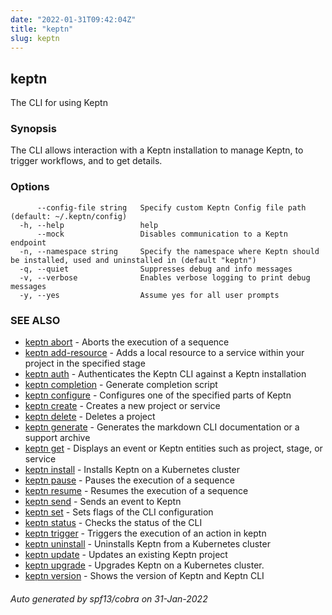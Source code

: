 ```yaml
---
date: "2022-01-31T09:42:04Z"
title: "keptn"
slug: keptn
---
```

## keptn

The CLI for using Keptn

### Synopsis

The CLI allows interaction with a Keptn installation to manage Keptn, to trigger workflows, and to get details.
	

### Options

```
      --config-file string   Specify custom Keptn Config file path (default: ~/.keptn/config)
  -h, --help                 help
      --mock                 Disables communication to a Keptn endpoint
  -n, --namespace string     Specify the namespace where Keptn should be installed, used and uninstalled in (default "keptn")
  -q, --quiet                Suppresses debug and info messages
  -v, --verbose              Enables verbose logging to print debug messages
  -y, --yes                  Assume yes for all user prompts
```

### SEE ALSO

* [keptn abort](../keptn_abort/)	 - Aborts the execution of a sequence
* [keptn add-resource](../keptn_add-resource/)	 - Adds a local resource to a service within your project in the specified stage
* [keptn auth](../keptn_auth/)	 - Authenticates the Keptn CLI against a Keptn installation
* [keptn completion](../keptn_completion/)	 - Generate completion script
* [keptn configure](../keptn_configure/)	 - Configures one of the specified parts of Keptn
* [keptn create](../keptn_create/)	 - Creates a new project or service
* [keptn delete](../keptn_delete/)	 - Deletes a project
* [keptn generate](../keptn_generate/)	 - Generates the markdown CLI documentation or a support archive
* [keptn get](../keptn_get/)	 - Displays an event or Keptn entities such as project, stage, or service
* [keptn install](../keptn_install/)	 - Installs Keptn on a Kubernetes cluster
* [keptn pause](../keptn_pause/)	 - Pauses the execution of a sequence
* [keptn resume](../keptn_resume/)	 - Resumes the execution of a sequence
* [keptn send](../keptn_send/)	 - Sends an event to Keptn
* [keptn set](../keptn_set/)	 - Sets flags of the CLI configuration
* [keptn status](../keptn_status/)	 - Checks the status of the CLI
* [keptn trigger](../keptn_trigger/)	 - Triggers the execution of an action in keptn
* [keptn uninstall](../keptn_uninstall/)	 - Uninstalls Keptn from a Kubernetes cluster
* [keptn update](../keptn_update/)	 - Updates an existing Keptn project
* [keptn upgrade](../keptn_upgrade/)	 - Upgrades Keptn on a Kubernetes cluster.
* [keptn version](../keptn_version/)	 - Shows the version of Keptn and Keptn CLI

###### Auto generated by spf13/cobra on 31-Jan-2022
